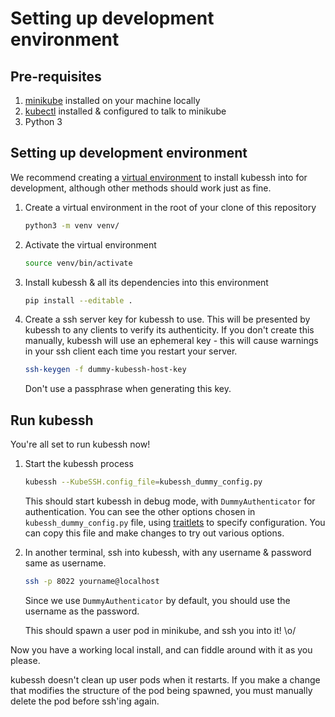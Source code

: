 # Setting up development environment


## Pre-requisites

1. [minikube](https://kubernetes.io/docs/tasks/tools/install-minikube/) installed
   on your machine locally
2. [kubectl](https://kubernetes.io/docs/tasks/tools/install-kubectl/) installed &
   configured to talk to minikube
3. Python 3

## Setting up development environment

We recommend creating a [virtual environment](https://docs.python.org/3/library/venv.html)
to install kubessh into for development, although other methods should work just as
fine.

1. Create a virtual environment in the root of your clone of this repository

   ```bash
   python3 -m venv venv/
   ```

2. Activate the virtual environment

   ```bash
   source venv/bin/activate
   ```

3. Install kubessh & all its dependencies into this environment

   ```bash
   pip install --editable .
   ```

4. Create a ssh server key for kubessh to use. This will be presented by kubessh
   to any clients to verify its authenticity. If you don't create this manually,
   kubessh will use an ephemeral key - this will cause warnings in your ssh
   client each time you restart your server.

   ```bash
   ssh-keygen -f dummy-kubessh-host-key
   ```

   Don't use a passphrase when generating this key.

## Run kubessh

You're all set to run kubessh now!

1. Start the kubessh process

   ```bash
   kubessh --KubeSSH.config_file=kubessh_dummy_config.py
   ```

   This should start kubessh in debug mode, with `DummyAuthenticator`
   for authentication. You can see the other options chosen in
   `kubessh_dummy_config.py` file, using [traitlets](https://traitlets.readthedocs.io/en/stable/)
   to specify configuration. You can copy this file and make
   changes to try out various options.

2. In another terminal, ssh into kubessh, with any username & password same as
   username.

   ```bash
   ssh -p 8022 yourname@localhost
   ```

   Since we use `DummyAuthenticator` by default, you should use the username
   as the password.

   This should spawn a user pod in minikube, and ssh you into it! \o/

Now you have a working local install, and can fiddle around with it as you
please.

kubessh doesn't clean up user pods when it restarts. If you make a change
that modifies the structure of the pod being spawned, you must manually
delete the pod before ssh'ing again.